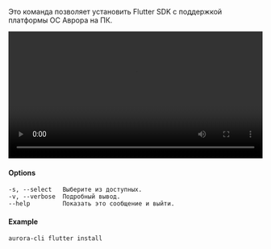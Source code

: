 Это команда позволяет установить Flutter SDK с поддержкой платформы ОС Аврора на ПК.

<video width="100%" controls>
  <source src="../../../videos/flutter_install.mp4" type="video/mp4">
</video>

#### Options

```shell
-s, --select   Выберите из доступных.
-v, --verbose  Подробный вывод.
--help         Показать это сообщение и выйти.
```

#### Example

```shell
aurora-cli flutter install
```
